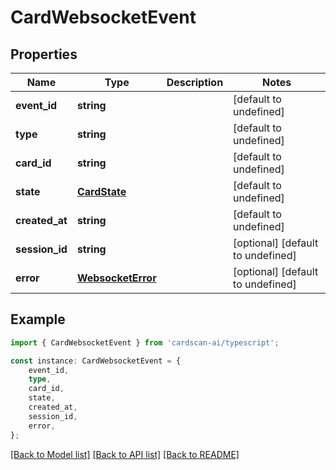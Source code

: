 # CardWebsocketEvent


## Properties

Name | Type | Description | Notes
------------ | ------------- | ------------- | -------------
**event_id** | **string** |  | [default to undefined]
**type** | **string** |  | [default to undefined]
**card_id** | **string** |  | [default to undefined]
**state** | [**CardState**](CardState.md) |  | [default to undefined]
**created_at** | **string** |  | [default to undefined]
**session_id** | **string** |  | [optional] [default to undefined]
**error** | [**WebsocketError**](WebsocketError.md) |  | [optional] [default to undefined]

## Example

```typescript
import { CardWebsocketEvent } from 'cardscan-ai/typescript';

const instance: CardWebsocketEvent = {
    event_id,
    type,
    card_id,
    state,
    created_at,
    session_id,
    error,
};
```

[[Back to Model list]](../README.md#documentation-for-models) [[Back to API list]](../README.md#documentation-for-api-endpoints) [[Back to README]](../README.md)
